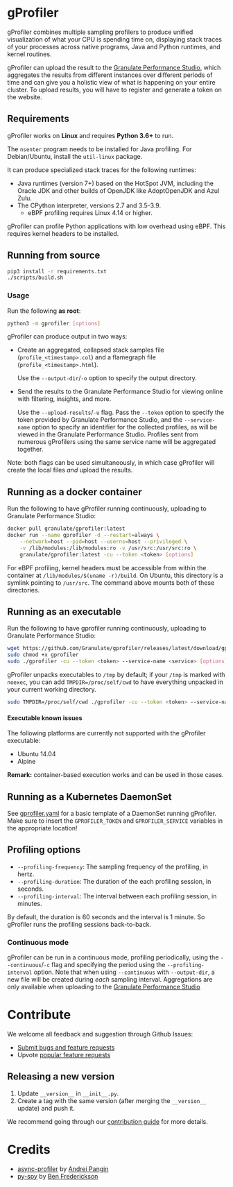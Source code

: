 # gProfiler
gProfiler combines multiple sampling profilers to produce unified visualization of
what your CPU is spending time on, displaying stack traces of your processes
across native programs, Java and Python runtimes, and kernel routines.

gProfiler can upload the result to the [Granulate Performance Studio](https://profiler.granulate.io/), which aggregates the results from different instances over different periods of time and can give you a holistic view of what is happening on your entire cluster.
To upload results, you will have to register and generate a token on the website.

## Requirements
gProfiler works on **Linux** and requires **Python 3.6+** to run.

The `nsenter` program needs to be installed for Java profiling. For Debian/Ubuntu, install the `util-linux` package.

It can produce specialized stack traces for the following runtimes:
* Java runtimes (version 7+) based on the HotSpot JVM,
including the Oracle JDK and other builds of OpenJDK like AdoptOpenJDK and Azul Zulu.
* The CPython interpreter, versions 2.7 and 3.5-3.9.
  * eBPF profiling requires Linux 4.14 or higher.

gProfiler can profile Python applications with low overhead using eBPF. This requires kernel
headers to be installed.

## Running from source
```bash
pip3 install -r requirements.txt
./scripts/build.sh
```

### Usage
Run the following **as root**:
```bash
python3 -m gprofiler [options]
```

gProfiler can produce output in two ways:

* Create an aggregated, collapsed stack samples file (`profile_<timestamp>.col`)
  and a flamegraph file (`profile_<timestamp>.html`).

  Use the `--output-dir`/`-o` option to specify the output directory.

* Send the results to the Granulate Performance Studio for viewing online with
  filtering, insights, and more.

  Use the `--upload-results`/`-u` flag. Pass the `--token` option to specify the token
  provided by Granulate Performance Studio, and the `--service-name` option to specify an identifier
  for the collected profiles, as will be viewed in the Granulate Performance Studio. Profiles sent from numerous
  gProfilers using the same service name will be aggregated together.

Note: both flags can be used simultaneously, in which case gProfiler will create the local files *and* upload
the results.

## Running as a docker container
Run the following to have gProfiler running continuously, uploading to Granulate Performance Studio:
```bash
docker pull granulate/gprofiler:latest
docker run --name gprofiler -d --restart=always \
    --network=host --pid=host --userns=host --privileged \
    -v /lib/modules:/lib/modules:ro -v /usr/src:/usr/src:ro \
    granulate/gprofiler:latest -cu --token <token> [options]
```

For eBPF profiling, kernel headers must be accessible from within the container at
`/lib/modules/$(uname -r)/build`. On Ubuntu, this directory is a symlink pointing to `/usr/src`.
The command above mounts both of these directories.

## Running as an executable
Run the following to have gprofiler running continuously, uploading to Granulate Performance Studio:
```bash
wget https://github.com/Granulate/gprofiler/releases/latest/download/gprofiler
sudo chmod +x gprofiler
sudo ./gprofiler -cu --token <token> --service-name <service> [options]
```
gProfiler unpacks executables to `/tmp` by default; if your `/tmp` is marked with `noexec`,
you can add `TMPDIR=/proc/self/cwd` to have everything unpacked in your current working directory.

```bash
sudo TMPDIR=/proc/self/cwd ./gprofiler -cu --token <token> --service-name <service> [options]
```

#### Executable known issues
The following platforms are currently not supported with the gProfiler executable:
+ Ubuntu 14.04
+ Alpine

**Remark:** container-based execution works and can be used in those cases.

## Running as a Kubernetes DaemonSet
See [gprofiler.yaml](deploy/k8s/gprofiler.yaml) for a basic template of a DaemonSet running gProfiler.
Make sure to insert the `GPROFILER_TOKEN` and `GPROFILER_SERVICE` variables in the appropriate location!

## Profiling options
* `--profiling-frequency`: The sampling frequency of the profiling, in hertz.
* `--profiling-duration`: The duration of the each profiling session, in seconds.
* `--profiling-interval`: The interval between each profiling session, in minutes.

By default, the duration is 60 seconds and the interval is 1 minute. So gProfiler runs the profiling
sessions back-to-back.

### Continuous mode
gProfiler can be run in a continuous mode, profiling periodically,
using the `--continuous`/`-c` flag and specifying the period using the `--profiling-interval` option.
Note that when using `--continuous` with `--output-dir`, a new file will be created during *each* sampling interval.
Aggregations are only available when uploading to the [Granulate Performance Studio](https://profiler.granulate.io/)

# Contribute
We welcome all feedback and suggestion through Github Issues:
* [Submit bugs and feature requests](https://github.com/granulate/gprofiler/issues)
* Upvote [popular feature requests](https://github.com/granulate/gprofiler/issues?q=is%3Aopen+is%3Aissue+label%3Aenhancement+sort%3Areactions-%2B1-desc+)

## Releasing a new version
1. Update `__version__` in `__init__.py`.
2. Create a tag with the same version (after merging the `__version__` update) and push it.

We recommend going through our [contribution guide](https://github.com/granulate/gprofiler/blob/master/CONTRIBUTING.md) for more details.

# Credits
* [async-profiler](https://github.com/jvm-profiling-tools/async-profiler) by [Andrei Pangin](https://github.com/apangin)
* [py-spy](https://github.com/benfred/py-spy) by [Ben Frederickson](https://github.com/benfred)
